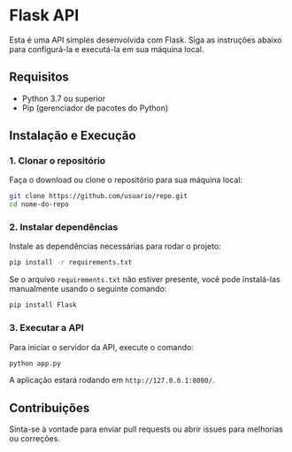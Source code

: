 # Flask API

Esta é uma API simples desenvolvida com Flask. Siga as instruções abaixo para configurá-la e executá-la em sua máquina local.

## Requisitos

- Python 3.7 ou superior
- Pip (gerenciador de pacotes do Python)

## Instalação e Execução

### 1. Clonar o repositório

Faça o download ou clone o repositório para sua máquina local:

```bash
git clone https://github.com/usuario/repo.git
cd nome-do-repo
```

### 2. Instalar dependências

Instale as dependências necessárias para rodar o projeto:

```bash
pip install -r requirements.txt
```

Se o arquivo `requirements.txt` não estiver presente, você pode instalá-las manualmente usando o seguinte comando:

```bash
pip install Flask
```

### 3. Executar a API

Para iniciar o servidor da API, execute o comando:

```bash
python app.py
```

A aplicação estará rodando em `http://127.0.0.1:8080/`.

## Contribuições

Sinta-se à vontade para enviar pull requests ou abrir issues para melhorias ou correções.
